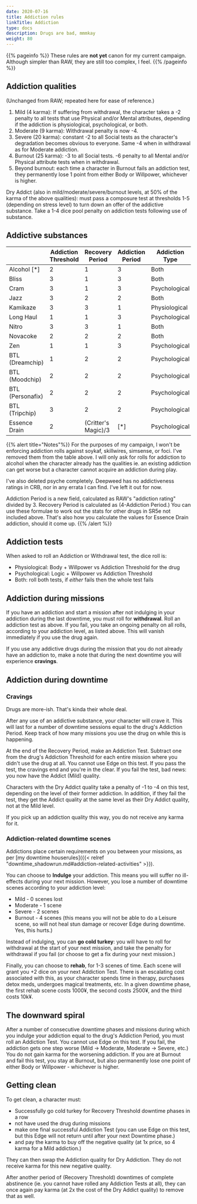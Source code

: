 ```yaml
---
date: 2020-07-16
title: Addiction rules
linkTitle: Addiction
type: docs
description: Drugs are bad, mmmkay
weight: 80
---
```


{{% pageinfo %}} 
These rules are **not yet** canon for my current campaign. Although simpler than RAW, they are still too complex, I feel.
{{% /pageinfo %}}

## Addiction qualities

(Unchanged from RAW; repeated here for ease of reference.)

1. Mild (4 karma):  If suffering from withdrawal, the character takes a -2 penalty to all tests that use Physical and/or Mental attributes, depending if the addiction is physiological, psychological, or both.
2. Moderate (9 karma): Withdrawal penalty is now -4.
3. Severe (20 karma): constant -2 to all Social tests as the character's degradation becomes obvious to everyone. Same -4 when in withdrawal as for Moderate addiction.
4. Burnout (25 karma): -3 to all Social tests. -6 penalty to all Mental and/or Physical attribute tests when in withdrawal. 
5. Beyond burnout: each time a character in Burnout fails an addiction test, they permanently lose 1 point from either Body or Willpower, whichever is higher. 

Dry Addict (also in mild/moderate/severe/burnout levels, at 50% of the karma of the above qualities): must pass a composure test at thresholds 1-5 (depending on stress level) to turn down an offer of the addictive substance. Take a 1-4 dice pool penalty on addiction tests following use of substance. 

## Addictive substances

|                             | Addiction Threshold | Recovery Period    | Addiction Period | Addiction Type |
|-----------------------------|---------------------|---------------------|-----------------|----------------|
| Alcohol [*]                 |                   2 |                   1 |               3 | Both           |
| Bliss                       |                   3 |                   1 |               3 | Both           |
| Cram                        |                   3 |                   1 |               3 | Psychological  |
| Jazz                        |                   3 |                   2 |               2 | Both           |
| Kamikaze                    |                   3 |                   3 |               1 | Physiological  |
| Long Haul                   |                   1 |                   1 |               3 | Psychological  |
| Nitro                       |                   3 |                   3 |               1 | Both           |
| Novacoke                    |                   2 |                   2 |               2 | Both           |
| Zen                         |                   1 |                   1 |               3 | Psychological  |
| BTL (Dreamchip)             |                   1 |                   2 |               2 | Psychological  |
| BTL (Moodchip)              |                   2 |                   2 |               2 | Psychological  |
| BTL (Personafix)            |                   2 |                   2 |               2 | Psychological  |
| BTL (Tripchip)              |                   3 |                   2 |               2 | Psychological  |
| Essence Drain               |                   2 | (Critter's Magic)/3 | [*]             | Psychological  |

<!-- unused entries
| Deepweed [*]                | ?                   | ?                   | ?               | Physiological  |
| Soykaf [*]                  |                   2 |                   0 |               4 | Physiological  |
| Focus [*]                   |                   2 | (Total Force)/3     | [*]             | Psychological  |
| Skillwires [*]              |                   2 |                   1 |               3 | Psychological  |
| Legal-Strength Simsense [*] |                   1 |                   0 |               4 | Psychological  |
| Hot-Sim Simsense [*]        |                   1 |                   1 |               3 | Psychological  |
| Psyche [*]                  |                   2 |                   2 |               2 | Psychological  |
-->

{{% alert title="Notes"%}}
For the purposes of my campaign, I won't be enforcing addiction rolls against soykaf, skillwires, simsense, or foci. I've removed them from the table above. I will only ask for rolls for addiction to alcohol when the character already has the qualities ie. an existing addiction can get worse but a character cannot acquire an addiction during play.

I've also deleted psyche completely. Deepweed has no addictiveness ratings in CRB, nor in any errata I can find. I've left it out for now. 

Addiction Period is a new field, calculated as RAW's "addiction rating" divided by 3. Recovery Period is calculated as (4-Addiction Period.) You can use these formulae to work out the stats for other drugs in SR5e not included above. That's also how you calculate the values for Essence Drain addiction, should it come up.
{{% /alert %}}

## Addiction tests

When asked to roll an Addiction or Withdrawal test, the dice roll is:

* Physiological: Body + Willpower vs Addiction Threshold for the drug
* Psychological: Logic + Willpower vs Addiction Threshold
* Both: roll both tests, if *either* fails then the whole test fails

## Addiction during missions

If you have an addiction and start a mission after not indulging in your addiction during the last downtime, you must roll for **withdrawal**. Roll an addiction test as above. If you fail, you take an ongoing penalty on all rolls, according to your addiction level, as listed above. This will vanish immediately if you use the drug again.

If you use any addictive drugs during the mission that you do not already have an addiction to, make a note that during the next downtime you will experience **cravings**.

## Addiction during downtime

### Cravings

Drugs are more-ish. That's kinda their whole deal.

After any use of an addictive substance, your character will crave it. This will last for a number of downtime sessions equal to the drug's Addiction Period. Keep track of how many missions you use the drug on while this is happening.

At the end of the Recovery Period, make an Addiction Test. Subtract one from the drug's Addiction Threshold for each entire mission where you didn't use the drug at all. You cannot use Edge on this test. If you pass the test, the cravings end and you're in the clear. If you fail the test, bad news: you now have the Addict (Mild) quality.

Characters with the Dry Addict quality take a penalty of -1 to -4 on this test, depending on the level of their former addiction. In addition, if they fail the test, they get the Addict quality at the same level as their Dry Addict quality, not at the Mild level.

If you pick up an addiction quality this way, you do not receive any karma for it.

### Addiction-related downtime scenes

Addictions place certain requirements on you between your missions, as per [my downtime houserules]({{< relref "downtime_shadowrun.md#addiction-related-activities" >}}).

You can choose to **Indulge** your addiction. This means you will suffer no ill-effects during your next mission. However, you lose a number of downtime scenes according to your addiction level:

* Mild - 0 scenes lost
* Moderate - 1 scene
* Severe - 2 scenes
* Burnout - 4 scenes (this means you will not be able to do a Leisure scene, so will not heal stun damage or recover Edge during downtime. Yes, this hurts.)
	
Instead of indulging, you can **go cold turkey**: you will have to roll for withdrawal at the start of your next mission, and take the penalty for withdrawal if you fail (or choose to get a fix during your next mission.)

Finally, you can choose to **rehab**, for 1-3 scenes of time. Each scene will grant you +2 dice on your next Addiction Test. There is an escalating cost associated with this, as your character spends time in therapy, purchases detox meds, undergoes magical treatments, etc. In a given downtime phase, the first rehab scene costs 1000¥, the second costs 2500¥, and the third costs 10k¥.

## The downward spiral

After a number of consecutive downtime phases and missions during which you indulge your addiction equal to the drug's Addiction Period, you must roll an Addiction Test. You cannot use Edge on this test. If you fail, the addiction gets one step worse (Mild -> Moderate, Moderate -> Severe, etc.) You do not gain karma for the worsening addiction. If you are at Burnout and fail this test, you stay at Burnout, but also permanently lose one point of either Body or Willpower - whichever is higher.

## Getting clean

To get clean, a character must:

* Successfully go cold turkey for Recovery Threshold downtime phases in a row
* not have used the drug during missions 
* make one final successful Addiction Test (you can use Edge on this test, but this Edge will not return until after your next Downtime phase.)
* and pay the karma to buy off the negative quality (at 1x price, so 4 karma for a Mild addiction.)

They can then swap the Addiction quality for Dry Addiction. They do not receive karma for this new negative quality.

After another period of (Recovery Threshold) downtimes of complete abstinence (ie. you cannot have rolled any Addiction Tests at all), they can once again pay karma (at 2x the cost of the Dry Addict quality) to remove that as well.
